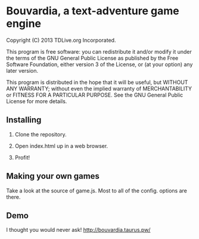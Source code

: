 # Bouvardia, a text-adventure game engine

Copyright (C) 2013 TDLive.org Incorporated.

This program is free software: you can redistribute it and/or modify
it under the terms of the GNU General Public License as published by
the Free Software Foundation, either version 3 of the License, or
(at your option) any later version.

This program is distributed in the hope that it will be useful,
but WITHOUT ANY WARRANTY; without even the implied warranty of
MERCHANTABILITY or FITNESS FOR A PARTICULAR PURPOSE.  See the
GNU General Public License for more details.

## Installing

1. Clone the repository.

2. Open index.html up in a web browser.

3. Profit!

## Making your own games

Take a look at the source of game.js. Most to all of the config. options are there.

## Demo

I thought you would never ask! http://bouvardia.taurus.pw/